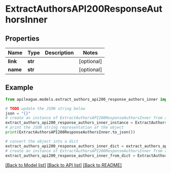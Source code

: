 # ExtractAuthorsAPI200ResponseAuthorsInner


## Properties

Name | Type | Description | Notes
------------ | ------------- | ------------- | -------------
**link** | **str** |  | [optional] 
**name** | **str** |  | [optional] 

## Example

```python
from apileague.models.extract_authors_api200_response_authors_inner import ExtractAuthorsAPI200ResponseAuthorsInner

# TODO update the JSON string below
json = "{}"
# create an instance of ExtractAuthorsAPI200ResponseAuthorsInner from a JSON string
extract_authors_api200_response_authors_inner_instance = ExtractAuthorsAPI200ResponseAuthorsInner.from_json(json)
# print the JSON string representation of the object
print(ExtractAuthorsAPI200ResponseAuthorsInner.to_json())

# convert the object into a dict
extract_authors_api200_response_authors_inner_dict = extract_authors_api200_response_authors_inner_instance.to_dict()
# create an instance of ExtractAuthorsAPI200ResponseAuthorsInner from a dict
extract_authors_api200_response_authors_inner_from_dict = ExtractAuthorsAPI200ResponseAuthorsInner.from_dict(extract_authors_api200_response_authors_inner_dict)
```
[[Back to Model list]](../README.md#documentation-for-models) [[Back to API list]](../README.md#documentation-for-api-endpoints) [[Back to README]](../README.md)


